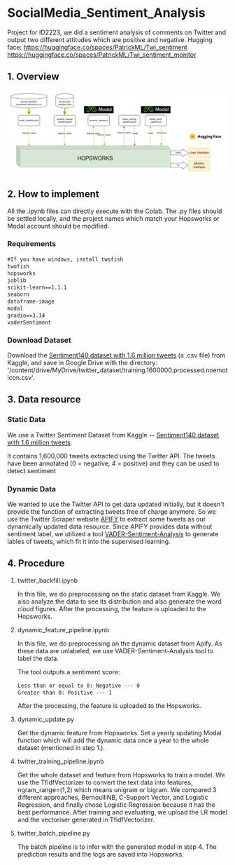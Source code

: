 # SocialMedia_Sentiment_Analysis


Project for ID2223, we did a sentiment analysis of comments on Twitter and output two different attitudes which are positive and negative.
Hugging face: https://huggingface.co/spaces/PatrickML/Twi_sentiment 
              https://huggingface.co/spaces/PatrickML/Twi_sentiment_monitor

## 1. Overview
![Whole Pipeline](https://github.com/ZhihanX/SocialMedia_Sentiment_Analysis/blob/main/pipeline.png)
## 2. How to implement
All the .ipynb files can directly execute with the Colab. The .py files should be settled locally, and the project names which match your Hopsworks or Modal account should be modified.
### Requirements
```
#If you have windows, install twofish
twofish
hopsworks
joblib
scikit-learn==1.1.1
seaborn
dataframe-image
modal
gradio==3.14
vaderSentiment
```
### Download Dataset
Download the [Sentiment140 dataset with 1.6 million tweets](https://www.kaggle.com/datasets/kazanova/sentiment140) (a .csv file) from Kaggle, and save in Google Drive with the directory: '/content/drive/MyDrive/twitter_dataset/training.1600000.processed.noemoticon.csv'.
## 3. Data resource
### Static Data
We use a Twitter Sentiment Dataset from Kaggle -- [Sentiment140 dataset with 1.6 million tweets](https://www.kaggle.com/datasets/kazanova/sentiment140).

It contains 1,600,000 tweets extracted using the Twitter API. The tweets have been annotated (0 = negative, 4 = positive) and they can be used to detect sentiment 

### Dynamic Data
We wanted to use the Twitter API to get data updated initially, but it doesn't provide the function of extracting tweets free of charge anymore. So we use the Twitter Scraper website [APIFY](https://console.apify.com/) to extract some tweets as our dynamically updated data resource. Since APIFY provides data without sentiment label, we utilized a tool [VADER-Sentiment-Analysis](https://github.com/cjhutto/vaderSentiment) to generate lables of tweets, which fit it into the supervised learning.

## 4. Procedure
1. twitter_backfill.ipynb
   
   In this file, we do preprocessing on the static dataset from Kaggle. We also analyze the data to see its distribution and also generate the word cloud figures. After the processing, the feature is uploaded to the Hopsworks.
   
2. dynamic_feature_pipeline.ipynb

   In this file, we do preprocessing on the dynamic dataset from Apify. As these data are unlabeled, we use VADER-Sentiment-Analysis tool to label the data.

   The tool outputs a sentiment score:
   ```
   Less than or equal to 0: Negative --- 0
   Greater than 0: Positive --- 1
   ```
    After the processing, the feature is uploaded to the Hopsworks.
   
3. dynamic_update.py

   Get the dynamic feature from Hopsworks. Set a yearly updating Modal function which will add the dynamic data once a year to the whole dataset (mentioned in step 1.).
4. twitter_training_pipeline.ipynb

   Get the whole dataset and feature from Hopsworks to train a model. We use the TfidfVectorizer to convert the text data into features, ngram_range=(1,2) which means unigram or bigram. We compared 3 different approaches, BernoulliNB, C-Support Vector, and Logistic Regression, and finally chose Logistic Regression because it has the best performance. After training and evaluating, we upload the LR model and the vectoriser generated in TfidfVectorizer.

5. twitter_batch_pipeline.py

   The batch pipeline is to infer with the generated model in step 4. The prediction results and the logs are saved into Hopsworks.
